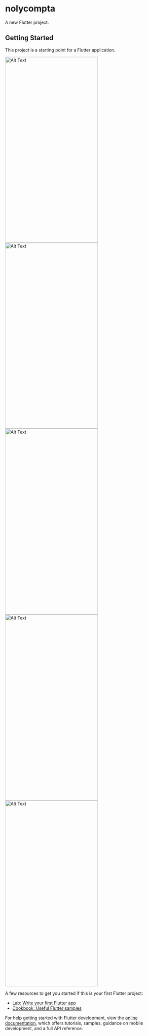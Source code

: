 # nolycompta

A new Flutter project.

## Getting Started

This project is a starting point for a Flutter application.

<img src="https://user-images.githubusercontent.com/61989780/231283380-6d1b2921-a4e4-46b2-b00f-a3e4ccb17ae8.png" alt="Alt Text" style="height: 600px; width: 300px;">
<img src="https://user-images.githubusercontent.com/61989780/231283452-ee90df7b-264a-4164-9f3d-0a27a9a46f0d.png" alt="Alt Text" style="height: 600px; width: 300px;">
<img src="https://user-images.githubusercontent.com/61989780/231281993-421d117e-39a7-4867-98dc-38f06924bfb5.png" alt="Alt Text" style="height: 600px; width: 300px;">
<img src="https://user-images.githubusercontent.com/61989780/231283303-75085e4f-b4f9-452e-9c42-e606d5214097.png" alt="Alt Text" style="height: 600px; width: 300px;">
<img src="https://user-images.githubusercontent.com/61989780/231283412-07a0ce58-355e-4153-887c-a3375938e535.png" alt="Alt Text" style="height: 600px; width: 300px;">



A few resources to get you started if this is your first Flutter project:

- [Lab: Write your first Flutter app](https://docs.flutter.dev/get-started/codelab)
- [Cookbook: Useful Flutter samples](https://docs.flutter.dev/cookbook)

For help getting started with Flutter development, view the
[online documentation](https://docs.flutter.dev/), which offers tutorials,
samples, guidance on mobile development, and a full API reference.
